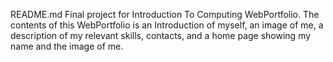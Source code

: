 README.md 
Final project for Introduction To Computing WebPortfolio.
The contents of this WebPortfolio is an Introduction of myself, an image of me, a description of my relevant skills, contacts, and a home page showing my name and the image of me.
